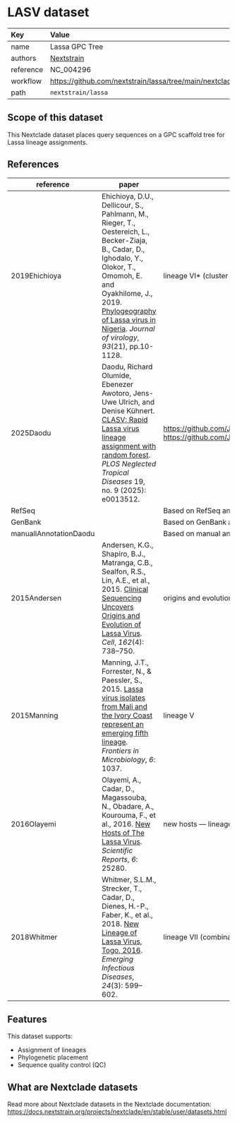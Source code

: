 # LASV dataset

| Key  | Value  |
| :-- | :-- |
| name  | Lassa GPC Tree |
| authors | [Nextstrain](https://nextstrain.org) |
| reference | NC_004296 |
| workflow  | https://github.com/nextstrain/lassa/tree/main/nextclade  |
| path  | `nextstrain/lassa` |


## Scope of this dataset

This Nextclade dataset places query sequences on a GPC scaffold tree for Lassa lineage assignments.

## References


| reference | paper | note |
| --- | --- | --- |
| 2019Ehichioya | Ehichioya, D.U., Dellicour, S., Pahlmann, M., Rieger, T., Oestereich, L., Becker-Ziaja, B., Cadar, D., Ighodalo, Y., Olokor, T., Omomoh, E. and Oyakhilome, J., 2019. [Phylogeography of Lassa virus in Nigeria](https://doi.org/10.1128/jvi.00929-19). _Journal of virology_, _93_(21), pp.10-1128. | lineage VI* (cluster c) |
| 2025Daodu | Daodu, Richard Olumide, Ebenezer Awotoro, Jens-Uwe Ulrich, and Denise Kühnert. [CLASV: Rapid Lassa virus lineage assignment with random forest](https://doi.org/10.1371/journal.pntd.0013512). _PLOS Neglected Tropical Diseases_ 19, no. 9 (2025): e0013512. | https://github.com/JoiRichi/CLASV/<br>https://github.com/JoiRichi/LASV_ML_manuscript_data |
| RefSeq | | Based on RefSeq annotation |
| GenBank | | Based on GenBank annotation |
| manuallAnnotationDaodu | | Based on manual annotation with link to commit |
| 2015Andersen | Andersen, K.G., Shapiro, B.J., Matranga, C.B., Sealfon, R.S., Lin, A.E., et al., 2015. [Clinical Sequencing Uncovers Origins and Evolution of Lassa Virus](https://doi.org/10.1016/j.cell.2015.07.020). _Cell_, _162_(4): 738–750. | origins and evolution — Lineages I–IV |
| 2015Manning | Manning, J.T., Forrester, N., & Paessler, S., 2015. [Lassa virus isolates from Mali and the Ivory Coast represent an emerging fifth lineage](https://doi.org/10.3389/fmicb.2015.01037). _Frontiers in Microbiology_, _6_: 1037. | lineage V |
| 2016Olayemi | Olayemi, A., Cadar, D., Magassouba, N., Obadare, A., Kourouma, F., et al., 2016. [New Hosts of The Lassa Virus](https://doi.org/10.1038/srep25280). _Scientific Reports_, _6_: 25280. | new hosts — lineage VI |
| 2018Whitmer | Whitmer, S.L.M., Strecker, T., Cadar, D., Dienes, H.-P., Faber, K., et al., 2018. [New Lineage of Lassa Virus, Togo, 2016](https://doi.org/10.3201/eid2403.171905). _Emerging Infectious Diseases_, _24_(3): 599–602. | lineage VII (combination of lineages IV and V) |

## Features

This dataset supports:

- Assignment of lineages
- Phylogenetic placement
- Sequence quality control (QC)

## What are Nextclade datasets

Read more about Nextclade datasets in the Nextclade documentation: https://docs.nextstrain.org/projects/nextclade/en/stable/user/datasets.html
